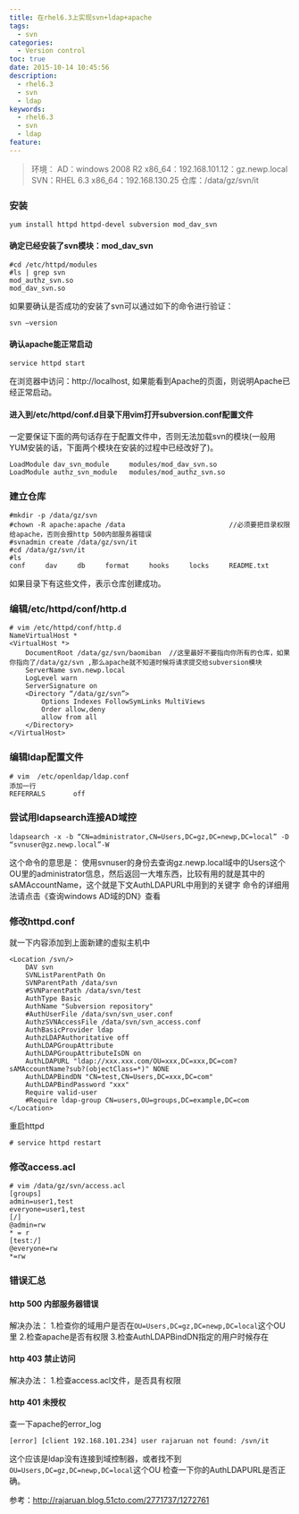 ```yaml
---
title: 在rhel6.3上实现svn+ldap+apache
tags:
  - svn
categories:
  - Version control
toc: true
date: 2015-10-14 10:45:56
description: 
  - rhel6.3
  - svn
  - ldap
keywords:
  - rhel6.3
  - svn
  - ldap
feature:
---
```


>环境：
AD：windows 2008 R2 x86_64：192.168.101.12：gz.newp.local
SVN：RHEL 6.3 x86_64：192.168.130.25
仓库：/data/gz/svn/it

### 安装
```
yum install httpd httpd-devel subversion mod_dav_svn

```
#### 确定已经安装了svn模块：mod_dav_svn
```
#cd /etc/httpd/modules
#ls | grep svn
mod_authz_svn.so
mod_dav_svn.so
```
如果要确认是否成功的安装了svn可以通过如下的命令进行验证：
```
svn –version

```

<!-- more  -->
#### 确认apache能正常启动
```
service httpd start
```
在浏览器中访问：http://localhost, 如果能看到Apache的页面，则说明Apache已经正常启动。


#### 进入到/etc/httpd/conf.d目录下用vim打开subversion.conf配置文件
一定要保证下面的两句话存在于配置文件中，否则无法加载svn的模块(一般用YUM安装的话，下面两个模块在安装的过程中已经改好了)。
```
LoadModule dav_svn_module     modules/mod_dav_svn.so
LoadModule authz_svn_module   modules/mod_authz_svn.so
```

### 建立仓库
```
#mkdir -p /data/gz/svn
#chown -R apache:apache /data                          //必须要把目录权限给apache，否则会报http 500内部服务器错误
#svnadmin create /data/gz/svn/it
#cd /data/gz/svn/it
#ls
conf     dav     db     format     hooks     locks     README.txt
```
如果目录下有这些文件，表示仓库创建成功。

### 编辑/etc/httpd/conf/http.d
```
# vim /etc/httpd/conf/http.d
NameVirtualHost *
<VirtualHost *>
    DocumentRoot /data/gz/svn/baomiban  //这里最好不要指向你所有的仓库，如果你指向了/data/gz/svn ,那么apache就不知道时候将请求提交给subversion模块
    ServerName svn.newp.local
    LogLevel warn
    ServerSignature on
    <Directory “/data/gz/svn”>
        Options Indexes FollowSymLinks MultiViews
        Order allow,deny
        allow from all
    </Directory>
</VirtualHost>
```

### 编辑ldap配置文件
```
# vim  /etc/openldap/ldap.conf
添加一行
REFERRALS       off
```

### 尝试用ldapsearch连接AD域控
```
ldapsearch -x -b “CN=administrator,CN=Users,DC=gz,DC=newp,DC=local” -D “svnuser@gz.newp.local”-W

```
这个命令的意思是：
使用svnuser的身份去查询gz.newp.local域中的Users这个OU里的administrator信息，然后返回一大堆东西，比较有用的就是其中的sAMAccountName，这个就是下文AuthLDAPURL中用到的关键字
命令的详细用法请点击《查询windows AD域的DN》查看

### 修改httpd.conf
就一下内容添加到上面新建的虚拟主机中
```
<Location /svn/>
    DAV svn
    SVNListParentPath On
    SVNParentPath /data/svn
    #SVNParentPath /data/svn/test
    AuthType Basic
    AuthName "Subversion repository"
    #AuthUserFile /data/svn/svn_user.conf
    AuthzSVNAccessFile /data/svn/svn_access.conf
    AuthBasicProvider ldap
    AuthzLDAPAuthoritative off
    AuthLDAPGroupAttribute
    AuthLDAPGroupAttributeIsDN on
    AuthLDAPURL "ldap://xxx.xxx.com/OU=xxx,DC=xxx,DC=com?sAMAccountName?sub?(objectClass=*)" NONE
    AuthLDAPBindDN "CN=test,CN=Users,DC=xxx,DC=com"
    AuthLDAPBindPassword "xxx"
    Require valid-user
    #Require ldap-group CN=users,OU=groups,DC=example,DC=com
</Location>
```
重启httpd
```
# service httpd restart
```

### 修改access.acl
```
# vim /data/gz/svn/access.acl
[groups]
admin=user1,test
everyone=user1,test
[/]
@admin=rw
* = r
[test:/]
@everyone=rw
*=rw
```

### 错误汇总

#### http 500 内部服务器错误
解决办法：
1.检查你的域用户是否在`OU=Users,DC=gz,DC=newp,DC=local`这个OU里
2.检查apache是否有权限
3.检查AuthLDAPBindDN指定的用户时候存在

#### http 403 禁止访问
解决办法：
1.检查access.acl文件，是否具有权限

#### http 401 未授权
查一下apache的error_log
```
[error] [client 192.168.101.234] user rajaruan not found: /svn/it
```
这个应该是ldap没有连接到域控制器，或者找不到`OU=Users,DC=gz,DC=newp,DC=local`这个OU
检查一下你的AuthLDAPURL是否正确。

参考：http://rajaruan.blog.51cto.com/2771737/1272761




